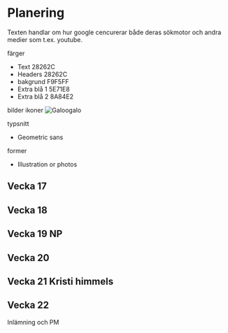 # Planering
Texten handlar om hur google cencurerar både deras sökmotor och andra medier som t.ex. youtube.

 färger
* Text	 	28262C 
* Headers	28262C
* bakgrund 	F9F5FF
* Extra blå 1	5E71E8
* Extra blå 2	8A84E2

bilder ikoner
![Galoogalo](/img/Google.jpg)

typsnitt
* Geometric sans

former
* Illustration or photos


## Vecka 17



## Vecka 18



## Vecka 19 NP


## Vecka 20



## Vecka 21 Kristi himmels




## Vecka 22 

Inlämning och PM




